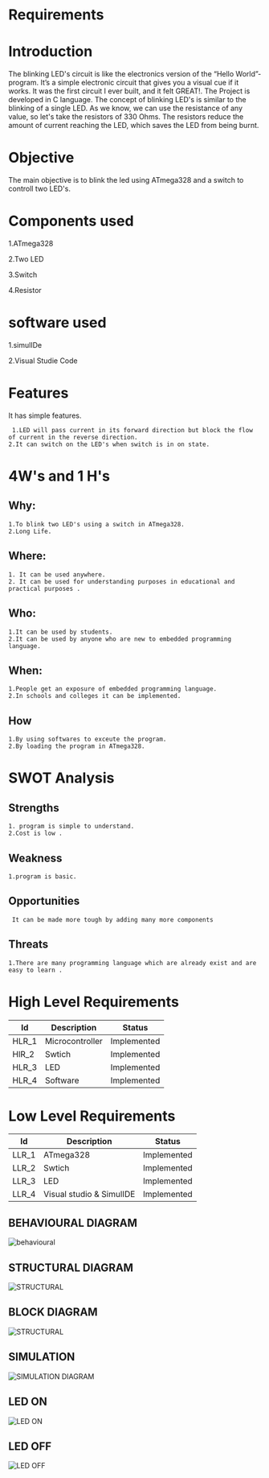 # Requirements
# Introduction
   The blinking  LED's circuit is like the electronics version of the “Hello World”-program. It’s a simple electronic circuit that gives you a visual cue if it works. It was the first circuit I ever built, and it felt GREAT!. The Project is developed in C language. The concept of blinking LED's is similar to the blinking of a single LED. As we know, we can use the resistance of any value, so let's take the resistors of 330 Ohms. The resistors reduce the amount of current reaching the LED, which saves the LED from being burnt.

# Objective
   The main objective is to blink the led using ATmega328 and a switch to controll two LED's.
# Components used
1.ATmega328   

2.Two LED 

3.Switch

4.Resistor
# software used
1.simulIDe

2.Visual Studie Code

# Features
   It has simple features.
       
     1.LED will pass current in its forward direction but block the flow of current in the reverse direction.
    2.It can switch on the LED's when switch is in on state.
# 4W's and 1 H's
   ## Why:
    1.To blink two LED's using a switch in ATmega328.
    2.Long Life.
   ## Where:
    1. It can be used anywhere.
    2. It can be used for understanding purposes in educational and practical purposes .
   ## Who:
    1.It can be used by students.
    2.It can be used by anyone who are new to embedded programming language.
   ## When:
    1.People get an exposure of embedded programming language.
    2.In schools and colleges it can be implemented.
   ## How
    1.By using softwares to exceute the program.
    2.By loading the program in ATmega328.
# SWOT Analysis
   ## Strengths
    1. program is simple to understand.
    2.Cost is low .
   ## Weakness
    1.program is basic.
   ## Opportunities
     It can be made more tough by adding many more components
   ## Threats
    1.There are many programming language which are already exist and are easy to learn .
# High Level Requirements
| Id    	| Description     	| Status      	|
|-------	|-----------------	|-------------	|
| HLR_1 	| Microcontroller 	| Implemented 	|
| HlR_2 	| Swtich          	| Implemented 	|
| HLR_3 	| LED         	| Implemented 	|
| HLR_4 	| Software        	| Implemented 	|
# Low Level Requirements
| Id    	| Description              	| Status      	|
|-------	|--------------------------	|-------------	|
| LLR_1 	| ATmega328                	| Implemented 	|
| LLR_2 	| Swtich                   	| Implemented 	|
| LLR_3 	|  LED                  	| Implemented 	|
| LLR_4 	| Visual studio & SimulIDE 	| Implemented 	|

## BEHAVIOURAL DIAGRAM 
![behavioural](https://user-images.githubusercontent.com/94516294/144362192-9d788707-b97f-411d-b337-34507c2b619f.png)

## STRUCTURAL DIAGRAM
![STRUCTURAL](https://user-images.githubusercontent.com/94516294/144363121-aff80161-885d-45c6-abe7-2b9b0b00874f.png)

## BLOCK DIAGRAM
![STRUCTURAL](https://user-images.githubusercontent.com/94516294/144364005-4a32ef06-5d2b-420c-8e4d-82b715e6db42.png)

## SIMULATION
![SIMULATION DIAGRAM](https://user-images.githubusercontent.com/94516294/144367648-8f410dc2-832d-4fbd-934d-c025c8742db0.png)

## LED ON
![LED ON](https://user-images.githubusercontent.com/94516294/144395290-f6242c9d-b82a-4673-8e5f-172f02730f2a.png)

## LED OFF
![LED OFF](https://user-images.githubusercontent.com/94516294/144395385-c5118722-ffe5-436b-857f-9aa40d45a5da.png)












    

